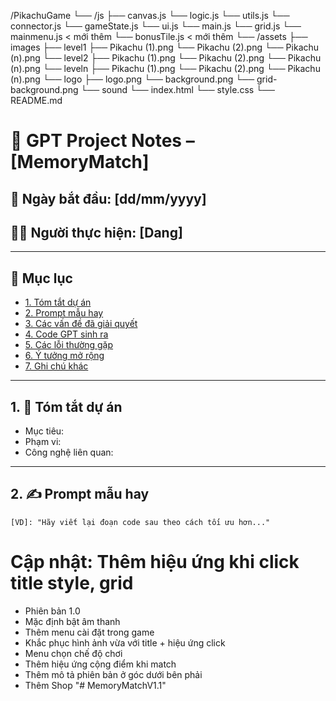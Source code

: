 /PikachuGame
└── /js
├── canvas.js
└── logic.js
└── utils.js
└── connector.js
└── gameState.js
└── ui.js
└── main.js
└── grid.js
└── mainmenu.js < mới thêm
└── bonusTile.js < mới thêm
└── /assets
├── images
├── level1
├── Pikachu (1).png
└── Pikachu (2).png
└── Pikachu (n).png
└── level2
├── Pikachu (1).png
└── Pikachu (2).png
└── Pikachu (n).png
└── leveln
├── Pikachu (1).png
└── Pikachu (2).png
└── Pikachu (n).png
└── logo
├── logo.png
└── background.png
└── grid-background.png
└── sound
└── index.html
└── style.css
└── README.md

# 🧠 GPT Project Notes – [MemoryMatch]

## 📅 Ngày bắt đầu: [dd/mm/yyyy]

## 👨‍💻 Người thực hiện: [Dang]

---

## 📌 Mục lục

- [1. Tóm tắt dự án](#1-tóm-tắt-dự-án)
- [2. Prompt mẫu hay](#2-prompt-mẫu-hay)
- [3. Các vấn đề đã giải quyết](#3-các-vấn-đề-đã-giải-quyết)
- [4. Code GPT sinh ra](#4-code-gpt-sinh-ra)
- [5. Các lỗi thường gặp](#5-các-lỗi-thường-gặp)
- [6. Ý tưởng mở rộng](#6-ý-tưởng-mở-rộng)
- [7. Ghi chú khác](#7-ghi-chú-khác)

---

## 1. 📝 Tóm tắt dự án

- Mục tiêu:
- Phạm vi:
- Công nghệ liên quan:

---

## 2. ✍️ Prompt mẫu hay

```text
[VD]: "Hãy viết lại đoạn code sau theo cách tối ưu hơn..."
```

# Cập nhật: Thêm hiệu ứng khi click title style, grid

- Phiên bản 1.0
- Mặc định bật âm thanh
- Thêm menu cài đặt trong game
- Khắc phục hình ảnh vừa với title + hiệu ứng click
- Menu chọn chế độ chơi
- Thêm hiệu ứng cộng điểm khi match
- Thêm mô tả phiên bản ở góc dưới bên phải
- Thêm Shop
"# MemoryMatchV1.1" 
